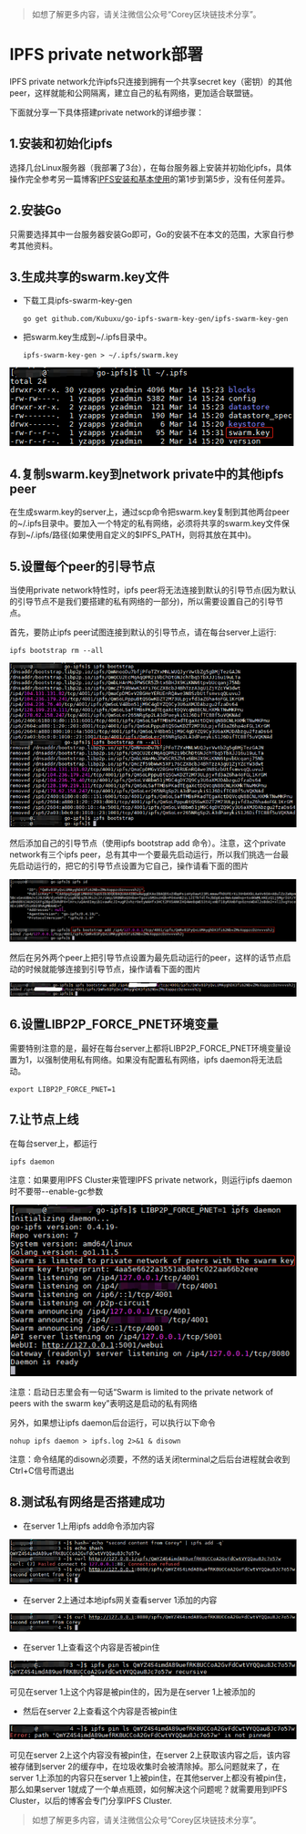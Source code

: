 > 如想了解更多内容，请关注微信公众号“Corey区块链技术分享”。

# IPFS private network部署

IPFS private network允许ipfs只连接到拥有一个共享secret key（密钥）的其他peer，这样就能和公网隔离，建立自己的私有网络，更加适合联盟链。

下面就分享一下具体搭建private network的详细步骤：

## 1.安装和初始化ipfs

选择几台Linux服务器（我部署了3台），在每台服务器上安装并初始化ipfs，具体操作完全参考另一篇博客[IPFS安装和基本使用](install_ipfs_and_basic_usage.md)的第1步到第5步，没有任何差异。

## 2.安装Go

只需要选择其中一台服务器安装Go即可，Go的安装不在本文的范围，大家自行参考其他资料。

## 3.生成共享的swarm.key文件

* 下载工具ipfs-swarm-key-gen

      go get github.com/Kubuxu/go-ipfs-swarm-key-gen/ipfs-swarm-key-gen

* 把swarm.key生成到~/.ipfs目录中。

      ipfs-swarm-key-gen > ~/.ipfs/swarm.key

![text](ipfs_private_network1.png)

## 4.复制swarm.key到network private中的其他ipfs peer

在生成swarm.key的server上，通过scp命令把swarm.key复制到其他两台peer的~/.ipfs目录中。要加入一个特定的私有网络，必须将共享的swarm.key文件保存到~/.ipfs/路径(如果使用自定义的$IPFS_PATH，则将其放在其中)。

## 5.设置每个peer的引导节点

当使用private network特性时，ipfs peer将无法连接到默认的引导节点(因为默认的引导节点不是我们要搭建的私有网络的一部分)，所以需要设置自己的引导节点。

首先，要防止ipfs peer试图连接到默认的引导节点，请在每台server上运行:

    ipfs bootstrap rm --all

![text](ipfs_private_network2.png)

然后添加自己的引导节点（使用ipfs bootstrap add <multiaddr>命令）。注意，这个private network有三个ipfs peer，总有其中一个要最先启动运行，所以我们挑选一台最先启动运行的，把它的引导节点设置为它自己，操作请看下面的图片

![text](ipfs_private_network3.png)

然后在另外两个peer上把引导节点设置为最先启动运行的peer，这样的话节点启动的时候就能够连接到引导节点，操作请看下面的图片

![text](ipfs_private_network4.png)

## 6.设置LIBP2P_FORCE_PNET环境变量

需要特别注意的是，最好在每台server上都将LIBP2P_FORCE_PNET环境变量设置为1，以强制使用私有网络。如果没有配置私有网络，ipfs daemon将无法启动。

    export LIBP2P_FORCE_PNET=1

## 7.让节点上线

在每台server上，都运行

    ipfs daemon

注意：如果要用IPFS Cluster来管理IPFS private network，则运行ipfs daemon时不要带--enable-gc参数

![text](ipfs_private_network5.png)

注意：启动日志里会有一句话“Swarm is limited to the private network of peers with the swarm key”表明这是启动的私有网络

另外，如果想让ipfs daemon后台运行，可以执行以下命令

    nohup ipfs daemon > ipfs.log 2>&1 & disown

注意：命令结尾的disown必须要，不然的话关闭terminal之后后台进程就会收到Ctrl+C信号而退出

## 8.测试私有网络是否搭建成功

* 在server 1上用ipfs add命令添加内容

![text](ipfs_private_network6.png)

* 在server 2上通过本地ipfs网关查看server 1添加的内容

![text](ipfs_private_network7.png)

* 在server 1上查看这个内容是否被pin住

![text](ipfs_private_network8.png)

  可见在server 1上这个内容是被pin住的，因为是在server 1上被添加的

* 然后在server 2上查看这个内容是否被pin住

![text](ipfs_private_network9.png)

  可见在server 2上这个内容没有被pin住，在server 2上获取该内容之后，该内容被存储到server 2的缓存中，在垃圾收集时会被清除掉。那么问题就来了，在server 1上添加的内容只在server 1上被pin住，在其他server上都没有被pin住，那么如果server 1就成了一个单点瓶颈，如何解决这个问题呢？就需要用到IPFS Cluster，以后的博客会专门分享IPFS Cluster.

> 如想了解更多内容，请关注微信公众号“Corey区块链技术分享”。
